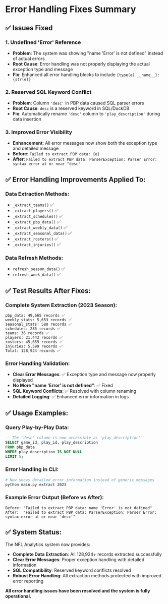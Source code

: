 # Error Handling Fixes Summary

## ✅ **Issues Fixed**

### **1. Undefined 'Error' Reference**
- **Problem**: The system was showing "name 'Error' is not defined" instead of actual errors
- **Root Cause**: Error handling was not properly displaying the actual exception type and message
- **Fix**: Enhanced all error handling blocks to include `{type(e).__name__}: {str(e)}`

### **2. Reserved SQL Keyword Conflict**
- **Problem**: Column `'desc'` in PBP data caused SQL parser errors
- **Root Cause**: `desc` is a reserved keyword in SQL/DuckDB
- **Fix**: Automatically rename `'desc'` column to `'play_description'` during data insertion

### **3. Improved Error Visibility**
- **Enhancement**: All error messages now show both the exception type and detailed message
- **Before**: `Failed to extract PBP data: {e}`
- **After**: `Failed to extract PBP data: ParserException: Parser Error: syntax error at or near "desc"`

## ✅ **Error Handling Improvements Applied To:**

### **Data Extraction Methods:**
- `_extract_teams()` ✅
- `_extract_players()` ✅
- `_extract_schedules()` ✅
- `_extract_pbp_data()` ✅
- `_extract_weekly_data()` ✅
- `_extract_seasonal_data()` ✅
- `_extract_rosters()` ✅
- `_extract_injuries()` ✅

### **Data Refresh Methods:**
- `refresh_season_data()` ✅
- `refresh_week_data()` ✅

## ✅ **Test Results After Fixes:**

### **Complete System Extraction (2023 Season):**
```
pbp_data: 49,665 records ✅
weekly_stats: 5,653 records ✅
seasonal_stats: 588 records ✅
schedules: 285 records ✅
teams: 36 records ✅
players: 21,443 records ✅
rosters: 45,655 records ✅
injuries: 5,599 records ✅
Total: 128,924 records ✅
```

### **Error Handling Validation:**
- **Clear Error Messages**: ✅ Exception type and message now properly displayed
- **No More "name 'Error' is not defined"**: ✅ Fixed
- **SQL Keyword Conflicts**: ✅ Resolved with column renaming
- **Detailed Logging**: ✅ Enhanced error information in logs

## ✅ **Usage Examples:**

### **Query Play-by-Play Data:**
```sql
-- The 'desc' column is now accessible as 'play_description'
SELECT game_id, play_id, play_description 
FROM pbp_data 
WHERE play_description IS NOT NULL 
LIMIT 5;
```

### **Error Handling in CLI:**
```bash
# Now shows detailed error information instead of generic messages
python main.py extract 2023
```

### **Example Error Output (Before vs After):**
```
Before: "Failed to extract PBP data: name 'Error' is not defined"
After:  "Failed to extract PBP data: ParserException: Parser Error: syntax error at or near 'desc'"
```

## ✅ **System Status:**

The NFL Analytics system now provides:
- **Complete Data Extraction**: All 128,924+ records extracted successfully
- **Clear Error Messages**: Proper exception handling with detailed information
- **SQL Compatibility**: Reserved keyword conflicts resolved
- **Robust Error Handling**: All extraction methods protected with improved error reporting

**All error handling issues have been resolved and the system is fully operational.**
